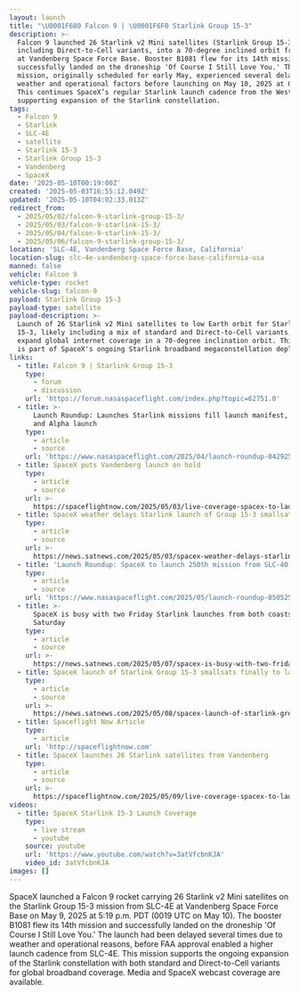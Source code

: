 ```yaml
---
layout: launch
title: "\U0001F680 Falcon 9 | \U0001F6F0 Starlink Group 15-3"
description: >-
  Falcon 9 launched 26 Starlink v2 Mini satellites (Starlink Group 15-3), likely
  including Direct-to-Cell variants, into a 70-degree inclined orbit from SLC-4E
  at Vandenberg Space Force Base. Booster B1081 flew for its 14th mission and
  successfully landed on the droneship 'Of Course I Still Love You.' The
  mission, originally scheduled for early May, experienced several delays due to
  weather and operational factors before launching on May 10, 2025 at 00:19 UTC.
  This continues SpaceX’s regular Starlink launch cadence from the West Coast,
  supporting expansion of the Starlink constellation.
tags:
  - Falcon 9
  - Starlink
  - SLC-4E
  - satellite
  - Starlink 15-3
  - Starlink Group 15-3
  - Vandenberg
  - SpaceX
date: '2025-05-10T00:19:00Z'
created: '2025-05-03T16:55:12.049Z'
updated: '2025-05-10T04:02:33.013Z'
redirect_from:
  - 2025/05/02/falcon-9-starlink-group-15-3/
  - 2025/05/03/falcon-9-starlink-15-3/
  - 2025/05/04/falcon-9-starlink-15-3/
  - 2025/05/06/falcon-9-starlink-group-15-3/
location: 'SLC-4E, Vandenberg Space Force Base, California'
location-slug: slc-4e-vandenberg-space-force-base-california-usa
manned: false
vehicle: Falcon 9
vehicle-type: rocket
vehicle-slug: falcon-9
payload: Starlink Group 15-3
payload-type: satellite
payload-description: >-
  Launch of 26 Starlink v2 Mini satellites to low Earth orbit for Starlink Group
  15-3, likely including a mix of standard and Direct-to-Cell variants, to
  expand global internet coverage in a 70-degree inclination orbit. This batch
  is part of SpaceX's ongoing Starlink broadband megaconstellation deployments.
links:
  - title: Falcon 9 | Starlink Group 15-3
    type:
      - forum
      - discussion
    url: 'https://forum.nasaspaceflight.com/index.php?topic=62751.0'
  - title: >-
      Launch Roundup: Launches Starlink missions fill launch manifest, Biomass
      and Alpha launch
    type:
      - article
      - source
    url: 'https://www.nasaspaceflight.com/2025/04/launch-roundup-042925/'
  - title: SpaceX puts Vandenberg launch on hold
    type:
      - article
      - source
    url: >-
      https://spaceflightnow.com/2025/05/03/live-coverage-spacex-to-launch-26-starlink-satellites-on-falcon-9-rocket-from-vandenberg/
  - title: SpaceX weather delays Starlink launch of Group 15-3 smallsats
    type:
      - article
      - source
    url: >-
      https://news.satnews.com/2025/05/03/spacex-weather-delays-starlink-launch-of-group-15-3-smallsats/
  - title: 'Launch Roundup: SpaceX to launch 250th mission from SLC-40'
    type:
      - article
      - source
    url: 'https://www.nasaspaceflight.com/2025/05/launch-roundup-050525/'
  - title: >-
      SpaceX is busy with two Friday Starlink launches from both coasts + one on
      Saturday
    type:
      - article
      - source
    url: >-
      https://news.satnews.com/2025/05/07/spacex-is-busy-with-two-friday-starlink-launches-from-both-coasts-one-on-saturday/
  - title: SpaceX launch of Starlink Group 15-3 smallsats finally to launch on Friday
    type:
      - article
      - source
    url: >-
      https://news.satnews.com/2025/05/08/spacex-launch-of-starlink-group-15-3-finally-set-to-launch-on-friday/
  - title: Spaceflight Now Article
    type:
      - article
    url: 'http://spaceflightnow.com'
  - title: SpaceX launches 26 Starlink satellites from Vandenberg
    type:
      - article
      - source
    url: >-
      https://spaceflightnow.com/2025/05/09/live-coverage-spacex-to-launch-26-starlink-satellites-on-falcon-9-rocket-from-vandenberg-2/
videos:
  - title: SpaceX Starlink 15-3 Launch Coverage
    type:
      - live stream
      - youtube
    source: youtube
    url: 'https://www.youtube.com/watch?v=3atVfcbnKJA'
    video_id: 3atVfcbnKJA
images: []
---
```

SpaceX launched a Falcon 9 rocket carrying 26 Starlink v2 Mini satellites on the Starlink Group 15-3 mission from SLC-4E at Vandenberg Space Force Base on May 9, 2025 at 5:19 p.m. PDT (0019 UTC on May 10). The booster B1081 flew its 14th mission and successfully landed on the droneship 'Of Course I Still Love You.' The launch had been delayed several times due to weather and operational reasons, before FAA approval enabled a higher launch cadence from SLC-4E. This mission supports the ongoing expansion of the Starlink constellation with both standard and Direct-to-Cell variants for global broadband coverage. Media and SpaceX webcast coverage are available.
